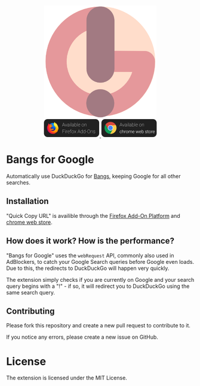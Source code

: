 <p align="center">
    <img src="icons/icon-500.png" height="300"><br />
    <a href="https://addons.mozilla.org/en-US/firefox/addon/bangs-for-google/">
        <img src="icons/firefox.png" alt="Availible on Firefox Add-Ons" width="150">
    </a>
    <a href="https://chrome.google.com/webstore/detail/bangs-for-google/emidbfgmfdphfdldbmehojiocmljfonj">
        <img src="icons/chrome.png" alt="Availible on chrome web store" width="150">
    </a>
</p>

# Bangs for Google

Automatically use DuckDuckGo for [Bangs](https://duckduckgo.com/bang), keeping Google for all other searches.

## Installation
"Quick Copy URL" is availible through the [Firefox Add-On Platform](https://addons.mozilla.org/en-US/firefox/addon/bangs-for-google/) and [chrome web store](https://chrome.google.com/webstore/detail/bangs-for-google/emidbfgmfdphfdldbmehojiocmljfonj).

## How does it work? How is the performance?

"Bangs for Google" uses the `webRequest` API, commonly also used in AdBlockers, to catch your Google Search queries before Google even loads. Due to this, the redirects to DuckDuckGo will happen very quickly.

The extension simply checks if you are currently on Google and your search query begins with a "!" - if so, it will redirect you to DuckDuckGo using the same search query.

## Contributing
Please fork this repository and create a new pull request to contribute to it.

If you notice any errors, please create a new issue on GitHub.

# License
The extension is licensed under the MIT License.